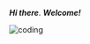_**Hi there**_. _**Welcome!**_

![coding](https://moodle.acs.gr/pluginfile.php/725517/course/overviewfiles/coding.gif)
